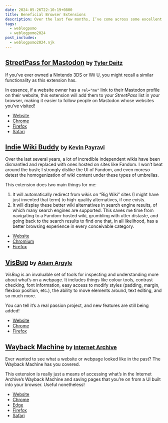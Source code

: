 ```yaml
---
date: 2024-05-26T22:10:19+0800
title: Beneficial Browser Extensions
description: Over the last few months, I’ve come across some excellent browser extensions, mainly through friends on Mastodon, so thought I’d share some of my favourites.
tags:
  - weblogpomo
  - weblogpomo2024
post_includes:
  - weblogpomo2024.njk
---
```


<h2 id="streetpass" title="Streetpass for Mastodon"><a href="https://streetpass.social" rel="external noopener">StreetPass for Mastodon</a> <small class="delta">by <a href="https://tylerdeitz.com" rel="external noopener">Tyler Deitz</a></small></h2>

If you’ve ever owned a Nintendo 3DS or Wii U, you might recall a similar functionality as this extension has.

In essence, if a website owner has a `rel="me"` link to their Mastodon profile on their website, this extension will add them to your *StreetPass* list in your browser, making it easier to follow people on Mastodon whose websites you’ve visited!

<ul class=" [ cluster ] [ center ] ">
    <li><a href="https://streetpass.social/" rel="external noopener">Website</a></li>
    <li><a href="https://chrome.google.com/webstore/detail/streetpass-for-mastodon/fphjfedjhinpnjblomfebcjjpdpakhhn" rel="external noopener">Chrome</a></li>
    <li><a href="https://addons.mozilla.org/en-US/firefox/addon/streetpass-for-mastodon/" rel="external noopener">Firefox</a></li>
    <li><a href="https://apps.apple.com/us/app/streetpass-for-mastodon/id6446224821" rel="external noopener">Safari</a></li>
</ul>

<h2 id="streetpass" title="Indie Wiki Buddy"><a href="https://getindie.wiki/" rel="external noopener">Indie Wiki Buddy</a> <small class="delta">by <a href="https://kevin.payravi.dev/" rel="external noopener">Kevin Payravi</a></small></h2>

Over the last several years, a lot of incredible independent wikis have been dismantled and replaced with ones hosted on sites like Fandom. I won’t beat around the bush; I strongly dislike the UI of Fandom, and even moreso detest the homogenization of wiki content under these types of umbrellas.

This extension does two main things for me:

1. It will automatically redirect from wikis on <q>Big Wiki</q> sites (I might have just invented that term) to high-quality alternatives, if one exists.
2. It will display these better wiki alternatives in search engine results, of which many search engines are supported. This saves me time from navigating to a Fandom-hosted wiki, grumbling with utter distaste, and going back to the search results to find one that, in all likelihood, has a better browsing experience in every conceivable category.

<ul class=" [ cluster ] [ center ] ">
    <li><a href="https://getindie.wiki/" rel="external noopener">Website</a></li>
    <li><a href="https://chrome.google.com/webstore/detail/indie-wiki-buddy/fkagelmloambgokoeokbpihmgpkbgbfm" rel="external noopener">Chromium</a></li>
    <li><a href="https://addons.mozilla.org/en-US/firefox/addon/indie-wiki-buddy/" rel="external noopener">Firefox</a></li>
</ul>

<h2 id="streetpass" title="VisBug"><a href="https://visbug.web.app/" rel="external noopener">VisBug</a> <small class="delta">by <a href="https://nerdy.dev/" rel="external noopener">Adam Argyle</a></small></h2>

*VisBug* is an invaluable set of tools for inspecting and understanding more about what’s on a webpage. It includes things like colour tools, contrast checking, font information, easy access to modify styles (padding, margin, flexbox position, etc.), the ability to move elements around, text editing, and so much more.

You can tell it’s a real passion project, and new features are still being added!

<ul class=" [ cluster ] [ center ] ">
    <li><a href="https://visbug.web.app/" rel="external noopener">Website</a></li>
    <li><a href="https://chromewebstore.google.com/detail/visbug/cdockenadnadldjbbgcallicgledbeoc" rel="external noopener">Chrome</a></li>
    <li><a href="https://addons.mozilla.org/en-US/firefox/addon/visbug/" rel="external noopener">Firefox</a></li>
</ul>

<h2 id="streetpass" title="Wayback Machine"><a href="https://github.com/internetarchive/wayback-machine-webextension" rel="external noopener">Wayback Machine</a> <small class="delta">by <a href="https://archive.org/" rel="external noopener">Internet Archive</a></small></h2>

Ever wanted to see what a website or webpage looked like in the past? The Wayback Machine has you covered.

This extension is really just a means of accessing what’s in the Internet Archive’s Wayback Machine and saving pages that you’re on from a UI built into your browser. Useful nonetheless!

<ul class=" [ cluster ] [ center ] ">
    <li><a href="https://github.com/internetarchive/wayback-machine-webextension" rel="external noopener">Website</a></li>
    <li><a href="https://chrome.google.com/webstore/detail/wayback-machine/fpnmgdkabkmnadcjpehmlllkndpkmiak" rel="external noopener">Chrome</a></li>
    <li><a href="https://microsoftedge.microsoft.com/addons/detail/wayback-machine/kjmickeoogghaimmomagaghnogelpcpn" rel="external noopener">Edge</a></li>
    <li><a href="https://addons.mozilla.org/en-US/firefox/addon/wayback-machine_new/" rel="external noopener">Firefox</a></li>
    <li><a href="https://apps.apple.com/us/app/wayback-machine/id1472432422?mt=12" rel="external noopener">Safari</a></li>
</ul>
